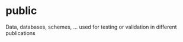 public
======

Data, databases, schemes, ... used for testing or validation in different publications
